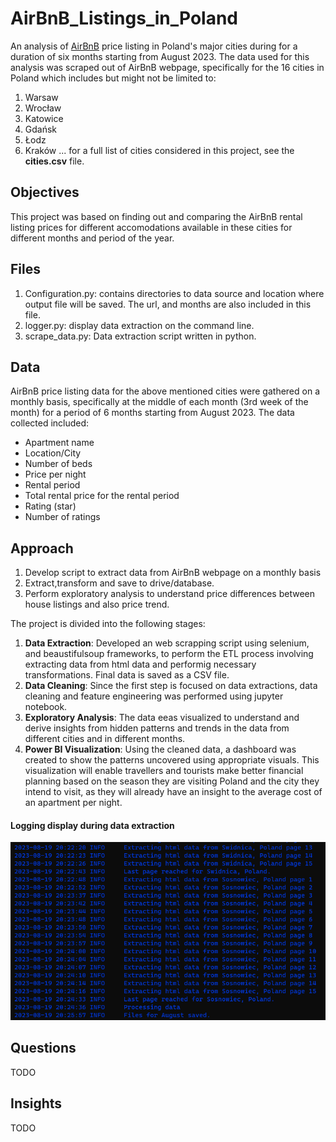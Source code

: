 # AirBnB_Listings_in_Poland
An analysis of [AirBnB](https://www.airbnb.com) price listing in Poland's major cities during for a duration of
six months starting from August 2023. The data used for this analysis was scraped out of AirBnB webpage, specifically
for the 16 cities in Poland which includes but might not be limited to:
1. Warsaw
2. Wrocław
3. Katowice
4. Gdańsk
5. Łodz
6. Kraków
... for a full list of cities considered in this project, see the **cities.csv** file.

## Objectives
This project was based on finding out and comparing the AirBnB rental listing prices for different accomodations
available in these cities for different months and period of the year.

## Files
1. Configuration.py: contains directories to data source and location where output file will be saved. The url, and
months are also included in this file.
2. logger.py: display data extraction on the command line.
3. scrape_data.py: Data extraction script written in python.

## Data
AirBnB price listing data for the above mentioned cities were gathered on a monthly basis, specifically at the middle
of each month (3rd week of the month) for a period of 6 months starting from August 2023. The data collected included:
- Apartment name
- Location/City
- Number of beds
- Price per night
- Rental period
- Total rental price for the rental period
- Rating (star)
- Number of ratings

## Approach
1. Develop script to extract data from AirBnB webpage on a monthly basis
2. Extract,transform and save to drive/database.
3. Perform exploratory analysis to understand price differences between house listings and also price trend.

The project is divided into the following stages:
1. **Data Extraction**: Developed an web scrapping script using selenium, and beaustifulsoup frameworks, to perform the
ETL process involving extracting data from html data and performig necessary transformations. Final data is saved as a
CSV file.
2. **Data Cleaning**: Since the first step is focused on data extractions, data cleaning and feature engineering was
performed using jupyter notebook.
3. **Exploratory Analysis**: The data eeas visualized to understand and derive insights from hidden patterns and trends
in the data from different cities and in different months.
4. **Power BI Visualization**: Using the cleaned data, a dashboard was created to show the patterns uncovered using
appropriate visuals. This visualization will enable travellers and tourists make better financial planning based on
the season they are visiting Poland and the city they intend to visit, as they will already have an insight to the
average cost of an apartment per night.

#### Logging display during data extraction
![](images/extraction_log_display_2.png)

## Questions
TODO
## Insights
TODO
